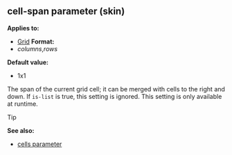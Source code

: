## cell-span parameter (skin)


**Applies to:**
+   [Grid](/ref/skin/control/grid.md) 
**Format:**
+   *columns*,*rows*

**Default value:**
+   1x1


The span of the current grid cell; it can be merged with cells
to the right and down. If `is-list` is true, this setting is ignored.
This setting is only available at runtime.

> [!TIP] 
> **See also:**
> +   [cells parameter](/ref/skin/param/cells.md) 
